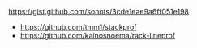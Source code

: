 https://gist.github.com/sonots/3cde1eae9a6ff051e198

* https://github.com/tmm1/stackprof
* https://github.com/kainosnoema/rack-lineprof
